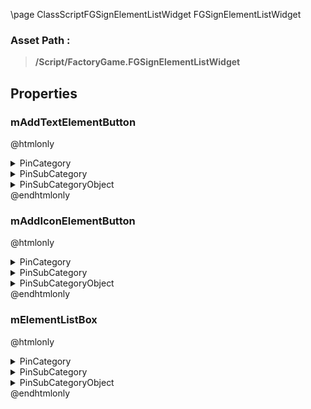 \page ClassScriptFGSignElementListWidget FGSignElementListWidget
### Asset Path :
<b><blockquote>/Script/FactoryGame.FGSignElementListWidget</blockquote></b>
## Properties

### mAddTextElementButton
@htmlonly
<details>
 <summary>PinCategory</summary>
<blockquote>Object</blockquote>
</details>
<details>
 <summary>PinSubCategory</summary>
<blockquote>Object</blockquote>
</details>
<details>
 <summary>PinSubCategoryObject</summary>
<b><a href="_class_script_button.html"><blockquote>Button</blockquote></a></b>
</details>
@endhtmlonly

### mAddIconElementButton
@htmlonly
<details>
 <summary>PinCategory</summary>
<blockquote>Object</blockquote>
</details>
<details>
 <summary>PinSubCategory</summary>
<blockquote>Object</blockquote>
</details>
<details>
 <summary>PinSubCategoryObject</summary>
<b><a href="_class_script_button.html"><blockquote>Button</blockquote></a></b>
</details>
@endhtmlonly

### mElementListBox
@htmlonly
<details>
 <summary>PinCategory</summary>
<blockquote>Object</blockquote>
</details>
<details>
 <summary>PinSubCategory</summary>
<blockquote>Object</blockquote>
</details>
<details>
 <summary>PinSubCategoryObject</summary>
<b><a href="_class_script_vertical_box.html"><blockquote>VerticalBox</blockquote></a></b>
</details>
@endhtmlonly

